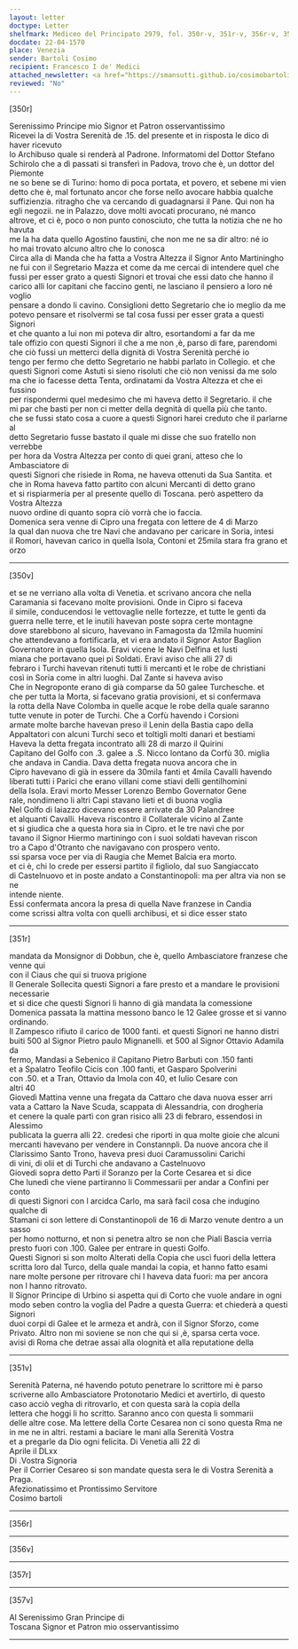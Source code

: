 ```yaml
---
layout: letter
doctype: Letter
shelfmark: Mediceo del Principato 2979, fol. 350r-v, 351r-v, 356r-v, 357r-v
docdate: 22-04-1570
place: Venezia
sender: Bartoli Cosimo
recipient: Francesco I de' Medici
attached_newsletter: <a href="https://smansutti.github.io/cosimobartoli/texts/3080_186/">3080_186</a>
reviewed: "No"
---
```


[350r]  
  
  
Serenissimo Principe mio Signor et Patron osservantissimo  
Ricevei la di Vostra Serenità de .15. del presente et in risposta le dico di haver ricevuto  
lo Archibuso quale si renderà al Padrone. Informatomi del Dottor Stefano  
Schirolo che a dì passati si transferì in Padova, trovo che è, un dottor del Piemonte  
ne so bene se di Turino: homo di poca portata, et povero, et sebene mi vien  
detto che è, mal fortunato ancor che forse nello avocare habbia qualche  
suffizienzia. ritragho che va cercando di guadagnarsi il Pane. Qui non ha  
egli negozii. ne in Palazzo, dove molti avocati procurano, né manco  
altrove, et ci è, poco o non punto conosciuto, che tutta la notizia che ne ho havuta  
me la ha data quello Agostino faustini, che non me ne sa dir altro: né io  
ho mai trovato alcuno altro che lo conosca  
Circa alla di Manda che ha fatta a Vostra Altezza il Signor Anto Martiningho  
ne fui con il Segretario Mazza et come da me cercai di intendere quel che  
fussi per esser grato a questi Signori et trovai che essi dato che hanno il  
carico alli lor capitani che faccino genti, ne lasciano il pensiero a loro né voglio  
pensare a dondo li cavino. Consiglioni detto Segretario che io meglio da me  
potevo pensare et risolvermi se tal cosa fussi per esser grata a questi Signori  
et che quanto a lui non mi poteva dir altro, esortandomi a far da me  
tale offizio con questi Signori il che a me non ,è, parso di fare, parendomi  
che ciò fussi un metterci della dignità di Vostra Serenità perché io  
tengo per fermo che detto Segretario ne habbi parlato in Collegio. et che  
questi Signori come Astuti si sieno risoluti che ciò non venissi da me solo  
ma che io facesse detta Tenta, ordinatami da Vostra Altezza et che ei fussino  
per rispondermi quel medesimo che mi haveva detto il Segretario. il che  
mi par che basti per non ci metter della degnità di quella più che tanto.  
che se fussi stato cosa a cuore a questi Signori harei creduto che il parlarne al  
detto Segretario fusse bastato il quale mi disse che suo fratello non verrebbe  
per hora da Vostra Altezza per conto di quei grani, atteso che lo Ambasciatore di  
questi Signori che risiede in Roma, ne haveva ottenuti da Sua Santita. et  
che in Roma haveva fatto partito con alcuni Mercanti di detto grano  
et si rispiarmeria per al presente quello di Toscana. però aspettero da Vostra Altezza  
nuovo ordine di quanto sopra ciò vorrà che io faccia.  
Domenica sera venne di Cipro una fregata con lettere de 4 di Marzo  
la qual dan nuova che tre Navi che andavano per caricare in Soria, intesi  
il Romori, havevan carico in quella Isola, Contoni et 25mila stara fra grano et orzo  
  
---  

[350v]  
  
  
et se ne verriano alla volta di Venetia. et scrivano ancora che nella  
Caramania si facevano molte provisioni. Onde in Cipro si faceva  
il simile, conducendosi le vettovaglie nelle fortezze, et tutte le genti da  
guerra nelle terre, et le inutili havevan poste sopra certe montagne  
dove starebbono al sicuro, havevano in Famagosta da 12mila huomini  
che attendevano a fortificarla, et vi era andato il Signor Astor Baglion  
Governatore in quella Isola. Eravi vicene le Navi Delfina et Iusti  
miana che portavano quei pi Soldati. Eravi aviso che alli 27 di  
febraro i Turchi havevan ritenuti tutti li mercanti et le robe de christiani  
così in Soria come in altri luoghi. Dal Zante si haveva aviso  
Che in Negroponte erano di già comparse da 50 galee Turchesche. et  
che per tutta la Morta, si facevano gratia provisioni, et si confermava  
la rotta della Nave Colomba in quelle acque le robe della quale saranno  
tutte venute in poter de Turchi. Che a Corfù havendo i Corsioni  
armate molte barche havevan preso il Lenin della Bastia capo della  
Appaltatori con alcuni Turchi seco et toltigli molti danari et bestiami  
Haveva la detta fregata incontrato alli 28 di marzo il Quirini  
Capitano del Golfo con .3. galee a .S. Nicco lontano da Corfù 30. miglia  
che andava in Candia. Dava detta fregata nuova ancora che in  
Cipro havevano di già in essere da 30mila fanti et 4mila Cavalli havendo  
liberati tutti i Parici che erano villani come stiavi delli gentilhomini  
della Isola. Eravi morto Messer Lorenzo Bembo Governator Gene  
rale, nondimeno li altri Capi stavano lieti et di buona voglia  
Nel Golfo di laiazzo dicevano essere arrivate da 30 Palandree  
et alquanti Cavalli. Haveva riscontro il Collaterale vicino al Zante  
et si giudica che a questa hora sia in Cipro. et le tre navi che por  
tavano il Signor Hiermo martiningo con i suoi soldati havevan riscon  
tro a Capo d'Otranto che navigavano con prospero vento.  
ssi sparsa voce per via di Raugia che Memet Balcia era morto.  
et ci è, chi lo crede per essersi partito il figliolo, dal suo Sangiaccato  
di Castelnuovo et in poste andato a Constantinopoli: ma per altra via non se ne  
intende niente.  
Essi confermata ancora la presa di quella Nave franzese in Candia  
come scrissi altra volta con quelli archibusi, et si dice esser stato  
  
---  

[351r]  
  
  
mandata da Monsignor di Dobbun, che è, quello Ambasciatore franzese che venne qui  
con il Ciaus che qui si truova prigione  
Il Generale Sollecita questi Signori a fare presto et a mandare le provisioni necessarie  
et si dice che questi Signori li hanno di già mandata la comessione  
Domenica passata la mattina messono banco le 12 Galee grosse et si vanno  
ordinando.  
Il Zampesco rifiuto il carico de 1000 fanti. et questi Signori ne hanno distri  
buiti 500 al Signor Pietro paulo Mignanelli. et 500 al Signor Ottavio Adamila da  
fermo, Mandasi a Sebenico il Capitano Pietro Barbuti con .150 fanti  
et a Spalatro Teofilo Cicis con .100 fanti, et Gasparo Spolverini  
con .50. et a Tran, Ottavio da Imola con 40, et Iulio Cesare con  
altri 40  
Giovedì Mattina venne una fregata da Cattaro che dava nuova esser arri  
vata a Cattaro la Nave Scuda, scappata di Alessandria, con drogheria  
et cenere la quale partì con gran risico alli 23 di febraro, essendosi in Alessimo  
publicata la guerra alli 22. credesi che riporti in qua molte gioie che alcuni  
mercanti havevano per vendere in Constannpli. Da nuove ancora che il  
Clarissimo Santo Trono, haveva presi duoi Caramussolini Carichi  
di vini, di olii et di Turchi che andavano a Castelnuovo  
Giovedi sopra detto Parti il Soranzo per la Corte Cesarea et si dice  
Che lunedì che viene partiranno li Commessarii per andar a Confini per conto  
di questi Signori con l arcidca Carlo, ma sarà facil cosa che indugino qualche di  
Stamani ci son lettere di Constantinopoli de 16 di Marzo venute dentro a un sasso  
per homo notturno, et non si penetra altro se non che Piali Bascia verria  
presto fuori con .100. Galee per entrare in questi Golfo.  
Questi Signori si son molto Alterati della Copia che uscì fuori della lettera  
scritta loro dal Turco, della quale mandai la copia, et hanno fatto esami  
nare molte persone per ritrovare chi l haveva data fuori: ma per ancora  
non l hanno ritrovato.  
Il Signor Principe di Urbino si aspetta qui di Corto che vuole andare in ogni  
modo seben contro la voglia del Padre a questa Guerra: et chiederà a questi Signori  
duoi corpi di Galee et le armeza et andrà, con il Signor Sforzo, come  
Privato. Altro non mi soviene se non che qui si ,è, sparsa certa voce.  
avisi di Roma che detrae assai alla olognità et alla reputatione della  
  
---  

[351v]  
  
  
Serenità Paterna, né havendo potuto penetrare lo scrittore mi è parso  
scriverne allo Ambasciatore Protonotario Medici et avertirlo, di questo  
caso acciò vegha di ritrovarlo, et con questa sarà la copia della  
lettera che hoggi li ho scritto. Saranno anco con questa li sommarii  
delle altre cose. Ma lettere della Corte Cesarea non ci sono questa Rma ne  
in me ne in altri. restami a baciare le mani alla Serenità Vostra  
et a pregarle da Dio ogni felicita. Di Venetia alli 22 di  
Aprile il DLxx  
Di .Vostra Signoria  
Per il Corrier Cesareo si son mandate questa sera le di Vostra Serenità a Praga.  
Afezionatissimo et Prontissimo Servitore  
Cosimo bartoli  
  
---  

[356r]  
  
  
  
---  

[356v]  
  
  
  
---  

[357r]  
  
  
  
---  

[357v]  
  
  
Al Serenissimo Gran Principe di  
Toscana Signor et Patron mio osservantissimo  
  
---  

